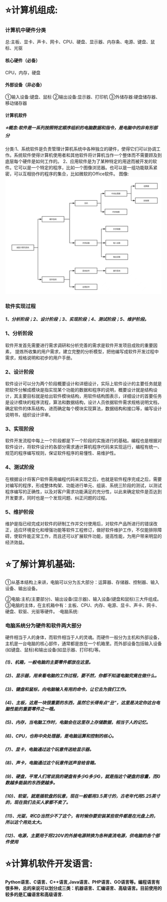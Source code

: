 # ⭐计算机组成:

### 计算机中硬件分类

总:主板、显卡、声卡、网卡、CPU、硬盘、显示器、内存条、电源、键盘、鼠标、光驱

#### 核心硬件（必备）

CPU，内存，硬盘

#### 外部设备（非必备）

①输入设备:键盘、鼠标
②输出设备:显示器、打印机
③外储存器:硬盘储存器、移动储存器

#### 计算机软件

##### ⭐概念:软件是一系列按照特定顺序组织的电脑数据和指令，是电脑中的非有形部分

分类:1、系统软件是负责管理计算机系统中各种独立的硬件，使得它们可以协调工作。系统软件使得计算机使用者和其他软件将计算机当作一个整体而不需要顾及到底层每个硬件是如何工作的。
2、应用软件是为了某种特定的用途而被开发的软件。它可以是一个特定的程序，比如一个图像浏览器。也可以是一组功能联系紧密，可以互相协作的程序的集合，比如微软的Office软件。
图像:
![image-20220930200429930](images/image-20220930200429930.png)

### 软件实现过程

##### 1、分析阶段；2、设计阶段；3、实现阶段；4、测试阶段；5、维护阶段。

### 1、分析阶段

软件开发首先需要进行需求调研和分析完善的需求是软件开发项目成败的重要因素， 提炼所收集的用户需求，建立完整的分析模型，把他编写成软件开发过程中需求，规格说明和初步的用户手册。

### 2、设计阶段

软件设计可以分为两个阶段概要设计和详细设计，实际上软件设计的主要任务就是把软件分解成模块是指实现某个功能的数据和程序的说明，概要设计就是结构设计，其主要目标就是给出软件模块结构，用软件结构图表示，详细设计的首要任务是设计模块的程序流程，算法和数据结构，设计人员依据软件需求规格说明文档，确定软件的体系结构，进而确定每个模块实现算法，数据结构和接口等，编写设计说明书，组织设计评审。

### 3、实现阶段

软件开发流程中每上一个阶段都是下一个阶段的实施进行的基础。编程也是根据对软件设计，将软件设计的各部分需求通计算机程序代码来实现运行，编程有统一、规范的程序编写规则，保证软件程序的易懂性、易维护性。

### 4、测试阶段

在根据设计将客户软件需用编程代码来实现之后，也就是软件程序完成之后，需要对编写的程序，形成整体构架、功能进行单元、组装、系统三阶段的测试，以测试程序编写的正确性，以及对客户需求功能满足的充分性，以此来确定软件是否达到开发要求，同时也是一个发现问题、纠正问题的过程。

### 5、维护阶段

维护是指已经完成对软件的研制工作并交付使用后，对软件产品所进行的错误改正，适应环境变化和增强功能等软件工程修订，做好软件维护工作，不仅能排除障碍，使软件能正常工作，而且还可以扩展软件功能，提高性能，为用户带来明显的经济效益。



# ⭐了解计算机基础:

①从基本结构上来讲，电脑可以分为五大部分：运算器、存储器、控制器、输入设备、输出设备。

②电脑:主机(主要部分)、输出设备(显示器)、输入设备(键盘和鼠标)三大件组成。
③电脑的主体，在主机箱中有：主板、CPU、内存、电源、显卡、声卡、网卡、硬盘、软驱、光驱等硬件。
·电脑系统:

### 电脑系统分为硬件和软件两大部分

硬件相当于人的身体，而软件相当于人的灵魂。而硬件一般分为主机和外部设备，主机是一台电脑的核心部件，通常都是放在一个机箱里。而外部设备包括输入设备(如键盘、鼠标)和输出设备(如显示器、打印机)等。

##### (1)、机箱，一般电脑的主要零件都放在这里。

##### (2)、显示器，用来看电脑的工作过程，要不然，你都不知道电脑究竟在做什么。

##### (3)、键盘和鼠标，向电脑输入有用的命令，让它去为我们工作。

##### (4)、主板，这是一块很重要的东西，虽然它长得有点“丑”，这里是决定你这台电脑性能的重要零件之一哦。

##### (5)、内存，当电脑工作时，电脑会在这里存上存储数据，相当于人的记忆。

##### (6)、CPU，也称中央处理器，是电脑运算和控制的核心。

##### (7)、显卡，电脑通过这个玩意传送给显示器。

##### (8)、声卡，电脑通过这个玩意传送声音给音箱。

##### (9)、硬盘，平常人们常说我的硬盘有多少G多少G，就是指这个硬盘的容量，而G数越多能装的东西便越多。

##### (10)、软驱，就是插软盘的玩意，现在一般都用3.5英寸的，古老年代用5.25英寸的，现在我们去买人家都不卖了。

##### (11)、光驱，听CD当然少不了这个，有时候你要安装某些软件都是在光盘上的，所以这个用处太大。

##### (12)、电源，主要用于将220V的外接电源转换为各种直流电源，供电脑的各个部件使用



# ⭐计算机软件开发语言:

#### Python语言、C语言、C++语言,Java语言、PHP语言、GO语言等。编程语言有很多种，总的来说可以划分成三类：机器语言、汇编语言、高级语言。目前使用的较多的是汇编语言和高级语言.